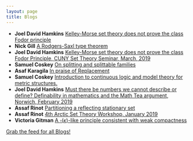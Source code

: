 ```yaml
---
layout: page
title: Blogs
---
```


* **Joel David Hamkins** [Kelley-Morse set theory does not prove the class Fodor principle](http://jdh.hamkins.org/km-does-not-prove-class-fodor/)
* **Nick Gill** [A Rodgers-Saxl type theorem](https://nickpgill.github.io/a-rodgers-saxl-theorem)
* **Joel David Hamkins** [Kelley-Morse set theory does not prove the class Fodor Principle, CUNY Set Theory Seminar, March, 2019](http://jdh.hamkins.org/kelley-morse-set-theory-does-not-prove-the-class-fodor-principle-cuny-set-theory-seminar-march-2019/)
* **Samuel Coskey** [On splitting and splittable families](http://scoskey.org/splitsplit)
* **Asaf Karagila** [In praise of Replacement](http://karagila.org/2019/in-praise-of-replacement/)
* **Samuel Coskey** [Introduction to continuous logic and model theory for metric structures.](http://scoskey.org/presentation/introduction-to-continuous-logic-and-model-theory-for-metric-structures/)
* **Joel David Hamkins** [Must there be numbers we cannot describe or define? Definability in mathematics and the Math Tea argument, Norwich, February 2019](http://jdh.hamkins.org/must-there-be-number-we-cannot-define-norwich-february-2019/)
* **Assaf Rinot** [Partitioning a reflecting stationary set](http://blog.assafrinot.com/?p=4559)
* **Assaf Rinot** [4th Arctic Set Theory Workshop, January 2019](http://blog.assafrinot.com/?p=4556)
* **Victoria Gitman** [A $\square(\kappa)$-like principle consistent with weak compactness](https://victoriagitman.github.io/publications/2019/02/09/square-like-principle-consistent-with-weak-compactness.html)

[Grab the feed for all Blogs!](Blogs.xml)
